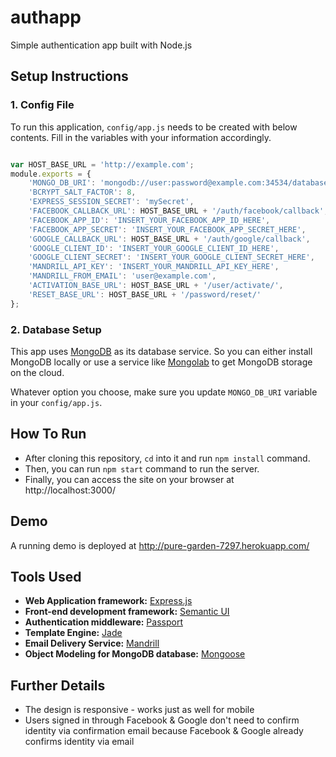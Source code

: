 authapp
===
Simple authentication app built with Node.js


## Setup Instructions

### 1. Config File
To run this application, `config/app.js` needs to be created with below contents. Fill in the variables with your information accordingly.

```javascript

var HOST_BASE_URL = 'http://example.com';
module.exports = {
	'MONGO_DB_URI': 'mongodb://user:password@example.com:34534/database',
	'BCRYPT_SALT_FACTOR': 8,
	'EXPRESS_SESSION_SECRET': 'mySecret',
	'FACEBOOK_CALLBACK_URL': HOST_BASE_URL + '/auth/facebook/callback',
	'FACEBOOK_APP_ID': 'INSERT_YOUR_FACEBOOK_APP_ID_HERE',
	'FACEBOOK_APP_SECRET': 'INSERT_YOUR_FACEBOOK_APP_SECRET_HERE',
	'GOOGLE_CALLBACK_URL': HOST_BASE_URL + '/auth/google/callback',
	'GOOGLE_CLIENT_ID': 'INSERT_YOUR_GOOGLE_CLIENT_ID_HERE',
	'GOOGLE_CLIENT_SECRET': 'INSERT_YOUR_GOOGLE_CLIENT_SECRET_HERE',	
	'MANDRILL_API_KEY': 'INSERT_YOUR_MANDRILL_API_KEY_HERE',
	'MANDRILL_FROM_EMAIL': 'user@example.com',
	'ACTIVATION_BASE_URL': HOST_BASE_URL + '/user/activate/',
	'RESET_BASE_URL': HOST_BASE_URL + '/password/reset/'
};

```

### 2. Database Setup

This app uses [MongoDB](https://www.mongodb.org/) as its database service. So you can either install MongoDB locally or use a service like [Mongolab](https://mongolab.com/) to get MongoDB storage on the cloud.

Whatever option you choose, make sure you update `MONGO_DB_URI` variable in your `config/app.js`.


## How To Run

* After cloning this repository, `cd` into it and run `npm install` command.
* Then, you can run `npm start` command to run the server.
* Finally, you can access the site on your browser at http://localhost:3000/


## Demo

A running demo is deployed at http://pure-garden-7297.herokuapp.com/


## Tools Used
* **Web Application framework:** [Express.js](http://expressjs.com/)
* **Front-end development framework:** [Semantic UI](http://semantic-ui.com/)
* **Authentication middleware:** [Passport](http://passportjs.org/)
* **Template Engine:** [Jade](http://jade-lang.com/)
* **Email Delivery Service:** [Mandrill](http://www.mandrill.com/)
* **Object Modeling for MongoDB database:** [Mongoose](http://mongoosejs.com/)


## Further Details

* The design is responsive - works just as well for mobile
* Users signed in through Facebook & Google don't need to confirm identity via confirmation email because Facebook & Google already confirms identity via email

